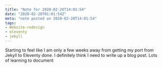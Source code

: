 ```yaml
---
title: "Note for 2020-02-20T14:01:54"
date: "2020-02-20T01:01:54Z"
meta: "note posted on 2020-02-20T14:01:54"
tags:
- Website-redesign
- eleventy
- jekyll
---
```

Starting to feel like I am only a few weeks away from getting my port from Jekyll to Eleventy done.
I definitely think I need to write up a blog post. Lots of learning to document
